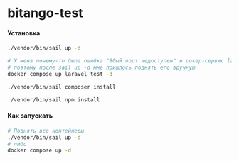 # bitango-test

#### Установка
```bash
./vendor/bin/sail up -d

# У меня почему-то была ошибка "80ый порт недоступен" и докер-сервис laravel_test не поднимался
# поэтому после sail up -d мне пришлось поднять его вручную
docker compose up laravel_test -d

./vendor/bin/sail composer install

./vendor/bin/sail npm install
```

#### Как запускать
```bash
# Поднять все контейнеры
./vendor/bin/sail up -d
# либо
docker compose up -d
```
